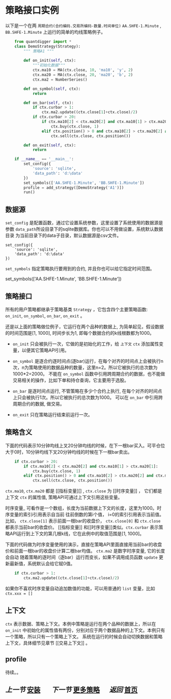 # 策略接口实例



以下是一个在两 `周期合约(合约编码.交易所编码-数量.时间单位)`  `AA.SHFE-1.Minute`  ,  `BB.SHFE-1.Minute` 上运行的简单的均线策略例子。

``` python
    from quantdigger import *
    class DemoStrategy(Strategy):
        """ 策略A1 """
    
        def on_init(self, ctx):
            """初始化数据""" 
            ctx.ma10 = MA(ctx.close, 10, 'ma10', 'y', 2)
            ctx.ma20 = MA(ctx.close, 20, 'ma20', 'b', 2)
            ctx.ma2 = NumberSeries()

        def on_symbol(self, ctx):
            return

        def on_bar(self, ctx):
            if ctx.curbar > 1:
                ctx.ma2.update((ctx.close[1]+ctx.close)/2)
            if ctx.curbar > 20:
                if ctx.ma10[2] < ctx.ma20[2] and ctx.ma10[1] > ctx.ma20[1]:
                    ctx.buy(ctx.close, 1) 
                elif ctx.position() > 0 and ctx.ma10[2] > ctx.ma20[2] and ctx.ma10[1] < ctx.ma20[1]:
                    ctx.sell(ctx.close, ctx.position()) 

        def on_exit(self, ctx):
            return

    if __name__ == '__main__':
        set_config({
            'source': 'sqlite',
            'data_path': 'd:\data' 
        })
        set_symbols(['AA.SHFE-1.Minute', 'BB.SHFE-1.Minute'])
        profile = add_strategy([DemoStrategy('A1')])
        run()
```

## 数据源

`set_config` 是配置函数，通过它设置系统参数，这里设置了系统使用的数据源是
参数 `data_path`所设目录下的sqlite数据库。你也可以不用做设置，系统默认数据目录
为当前目录下的data子目录，默认数据源是csv文件。

  
    set_config({
        'source': 'sqlite',
        'data_path': 'd:\data' 
    })

`set_symbols` 指定策略执行要用到的合约, 并且你也可以给它指定时间范围。


   set_symbols(['AA.SHFE-1.Minute', 'BB.SHFE-1.Minute'])

## 策略接口

所有的用户策略都继承于策略基类 `Strategy` ，它包含四个主要策略函数: `on_init`, `on_symbol`, `on_bar`, `on_exit` 。

还是以上面的策略做位例子，它运行在两个品种的数据上, 为简单起见，假设数据的时间范围是[1, 1000], 时间步长为1, 即每个数据合约的k线根数都为1000。

* `on_init` 只会被执行一次，它做的是初始化的工作，给 `上下文` `ctx` 添加属性变量，以便其它策略API引用。

* `on_symbol` 是逐合约逐时间点(逐bar)运行，在每个对齐的时间点上会被执行n次，n为策略使用的数据品种的数量，这里n=2。所以它被执行的总次数为1000*2=2000。 不能在 `on_symbol` 函数中引用跨周期合约的数据，也不能做交易相关的操作，比如下单和持仓查询，它主要用于选股。 

* `on_bar` 是逐时间点运行, 不管策略在多少个合约上执行, 在每个对齐的时间点上只会被执行1次。所以它被执行的总次数为1000。
可以在 `on_bar` 中引用跨周期合约的数据, 做交易。

* `on_exit` 只在策略运行结束前运行一次。

## 策略含义

下面的代码表示10分钟均线上叉20分钟均线的时候，在下一根bar买入。可平仓位大于0时，10分钟均线下叉20分钟均线的时候在下一根bar卖出。

```python
    if ctx.curbar > 20:
        if ctx.ma10[2] < ctx.ma20[2] and ctx.ma10[1] > ctx.ma20[1]:
            ctx.buy(ctx.close, 1) 
        elif ctx.position() > 0 and ctx.ma10[2] > ctx.ma20[2] and ctx.ma10[1] < ctx.ma20[1]:
            ctx.sell(ctx.close, ctx.position()) 
```

`ctx.ma10`, `ctx.ma20` 都是 [[指标变量][] , `ctx.close` 为 [[时序变量]] ，
它们都是上下文 `ctx` 的属性值, 策略API可通过上下文引用这些变量。 

时序变量_ 可看作是一个数组，长度为当前数据上下文的长度，这里为1000。时序变量的索引i引用表示自当前
往前倒数的第i个值， i=0的索引引用表示当前值。 比如， `ctx.close[1]` 表示前面一根bar的收盘价， `ctx.close[0]` 和 `ctx.close` 都表示当前bar的收盘价。 [[指标变量]] 和[[时序变量]]类似。`ctx.curbar` 表示策略API运行到上下文的第几根k线，它在此例中的取值范围是[1, 1000]。


下面的代码做为时序变量使用的演示，直接在策略API里面直接用当前bar的收盘价和前面一根bar的收盘价计算二根bar均值。 `ctx.ma2` 是数字时序变量, 它的长度会自动 随着策略的逐时间（逐bar）运行而变长，如果不调用成员函数 `update` 更新最新值，系统默认会给它赋0值。

```python
    if ctx.curbar > 1:
        ctx.ma2.update((ctx.close[1]+ctx.close)/2)
```

如果你不喜欢时序变量自动追加数值的功能，可以用普通的 `list` 变量，比如 `ctx.xxx = []`


## 上下文

`ctx` 表示数据、策略上下文。本例中策略是运行在两个品种的数据上，所以在 `on_init` 中初始化的属性值有两份，分别对应于两个数据品种的上下文。本例只有一个策略，所以只有一个策略上下文。 系统在运行的时候会自动切换数据和策略上下文，具体细节见章节 [[交易上下文]] 。

## profile

待续。。

## _上一节_&nbsp;__[安装](install.md)__   &nbsp;&nbsp;&nbsp;&nbsp;&nbsp;   _下一节_&nbsp;[更多策略](more_strategy.md) &nbsp;&nbsp;&nbsp;&nbsp;&nbsp;_返回_&nbsp;[首页](wiki.md)
